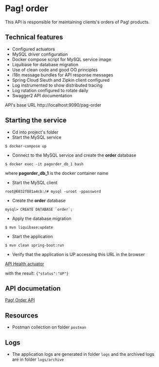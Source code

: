 # Pag! order

This API is responsible for maintaining clients's orders of Pag! products.

##  Technical features

* Configured actuators
* MySQL driver configuration
* Docker compose script for MySQL service image
* Liquibase for database migration
* Use of clean code and good OO principles
* i18n message bundles for API response messages
* Spring Cloud Sleuth and Zipkin client configured
* Log instrumented to show distributed tracing
* Log rotation configured to rotate daily
* Swagger2 API documentation

API's base URL http://localhost:9090/pag-order

## Starting the service

* Cd into project's folder
* Start the MySQL service

`$ docker-compose up`

* Connect to the MySQL service and create the **order** database

```$ docker exec -it pagorder_db_1 bash```

where **pagorder_db_1** is the docker container name

* Start the MySQL client

```root@6032f081a4cb:/# mysql -uroot -ppassword```

* Create the **order** database

```mysql> CREATE DATABASE `order`;```

* Apply the database migration

`$ mvn liquibase:update`

* Start the application

`$ mvn clean spring-boot:run`

* Verify that the application is UP accessing this URL in the browser

[API Health actuator](http://localhost:9090/pag-order/actuator/health)

with the result: `{"status":"UP"}`

## API documetation

[Pag! Order API](http://localhost:9090/pag-order/swagger-ui.html)

## Resources

* Postman collection on folder `postman`

## Logs

* The application logs are generated in folder `logs` and the archived logs are in folder `logs/archive`
